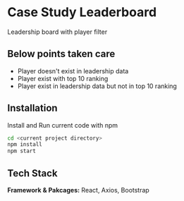 
# Case Study Leaderboard

Leadership board with player filter


## Below points taken care

- Player doesn't exist in leadership data
- Player exist with top 10 ranking
- Player exist in leadership data but not in top 10 ranking


## Installation

Install and Run current code with npm

```bash
cd <current project directory>
npm install
npm start
```
    
## Tech Stack

**Framework & Pakcages:** React, Axios, Bootstrap

